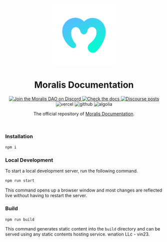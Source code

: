 <div align="center">
    <a align="center" href="https://moralis.io" target="_blank">
      <img src="https://github.com/MoralisWeb3/Moralis-JS-SDK/raw/main/assets/moralis-logo.svg" alt="Moralis JS SDK" height=200/>
    </a>
    <h1 align="center">Moralis Documentation</h1>
    <a href="https://discord.gg/moralis" target="_blank">
      <img alt="Join the Moralis DAO on Discord" src="https://img.shields.io/discord/819584798443569182?color=7289DA&label=Discord&logo=discord&logoColor=ffffff" />
    </a>
    <a href="https://docs.moralis.io" target="_blank">
      <img alt="Check the docs" src="https://img.shields.io/badge/Docs-Full Documentation-21BF96?style=flat&logo=gitbook&logoColor=ffffff" />
    </a>
    <a href="https://forum.moralis.io" target="_blank">
      <img alt="Discourse posts" src="https://img.shields.io/discourse/posts?color=B7E803&label=Forum&logo=discourse&server=https%3A%2F%2Fforum.moralis.io" />
    </a><br/>
    <img alt="vercel" src="https://img.shields.io/github/deployments/MoralisWeb3/docs/production?label=vercel&logo=vercel&logoColor=white" />
    <img alt="github" src="https://img.shields.io/github/last-commit/MoralisWeb3/docs" />
    <img alt="algolia" src="https://github.com/MoralisWeb3/docs/actions/workflows/algolia.yml/badge.svg" />
  <p>
  </p>
  <p>
    The official repository of <a href="https://docs.moralis.io">Moralis Documentation</a>.
  </p>
  <br/>
</div>

### Installation

```sh
npm i
```

### Local Development

To start a local development server, run the following command.

```sh
npm run start
```

This command opens up a browser window and most changes are reflected live without having to restart the server.

### Build

```sh
npm run build
```

This command generates static content into the `build` directory and can be served using any static contents hosting service.
wnation LLc - vin23.